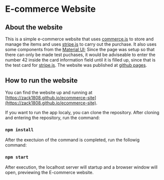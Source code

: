 # E-commerce Website

## About the website

This is a simple e-commerce website that uses [commerce.js](https://commercejs.com) to store and manage the items and uses [stripe.js](https://stripe.com/docs/js) to carry out the purchase.
It also uses some components from the [Material UI](https://mui.com);
Since the page was setup so that there can only be made test puchases, it would be adviseable to enter the number 42 inside the card information field until it is filled up, since that is the test card for [stripe.js](https://stripe.com/docs/js).
The website was published at [github pages](https://zack1808.github.io/ecommerce-site).

## How to run the website

You can find the website up and running at [https://zack1808.github.io/ecommerce-site](https://zack1808.github.io/ecommerce-site).

If you want to run the app localy, you can clone the repository. 
After cloning and entering the repository, run the command:

### `npm install`

After the exectuion of the command is completed, run the followig command:

### `npm start`

After execution, the localhost server will startup and a browser window will open, previewing the E-commerce website.